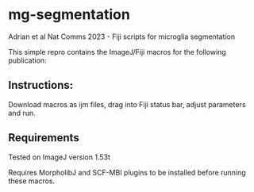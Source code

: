# mg-segmentation
Adrian et al Nat Comms 2023 - Fiji scripts for microglia segmentation

This simple repro contains the ImageJ/Fiji macros for the following publication:


## Instructions:
Download macros as ijm files, drag into Fiji status bar, adjust parameters and run.

## Requirements

Tested on ImageJ version 1.53t

Requires MorpholibJ and SCF-MBI plugins to be installed before running these macros.
